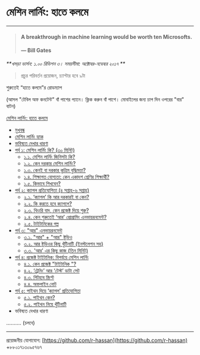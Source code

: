# মেশিন লার্নিং: হাতে কলমে

---

> #### A breakthrough in machine learning would be worth ten Microsofts.
>
> #### — Bill Gates

_**খসড়া ভার্সন: ১.০০ রিভিশন ৩। সময়সীমা: অক্টোবর-নভেম্বর ২০১৭ **_

> প্রচুর পরিবর্তন প্রয়োজন, চ্যাপ্টার হবে ৯টা

শুরুতেই “হাতে কলমে”র রোডম্যাপ

\(আসল "টেবিল অফ কনটেন্ট" বাঁ পাশের প্যানে। ক্লিক করুন বাঁ পাশে। মোবাইলের জন্য চাপ দিন ওপরের "বার" বাটন\)

[মেশিন লার্নিং: হাতে কলমে](https://github.com/r-hassan/mlbook-titanic/blob/master/README.md)

* [মুখবন্ধ](https://github.com/r-hassan/mlbook-titanic/blob/master/intro.md)
* [মেশিন লার্নিং হ্যাক](https://github.com/r-hassan/mlbook-titanic/blob/master/hack.md)
* [ভবিষ্যত দেখার ধারণা](https://github.com/r-hassan/mlbook-titanic/blob/master/seeing-future.md)
* [পর্ব ১: মেশিন লার্নিং কি? \(৩০ মিনিট\)](https://github.com/r-hassan/mlbook-titanic/blob/master/introduction/README.md)
  * [১.১. মেশিন লার্নিং জিনিসটা কি?](https://github.com/r-hassan/mlbook-titanic/blob/master/introduction/what-is-ml.md)
  * [১.২. কেন দরকার মেশিন লার্নিং?](https://github.com/r-hassan/mlbook-titanic/blob/master/introduction/why-needed.md)
  * [১.৩. কেনই বা দরকার কৃত্রিম বুদ্ধিমত্তা?](https://github.com/r-hassan/mlbook-titanic/blob/master/introduction/why-ai.md)
  * [১.৪. শিক্ষাগত যোগ্যতা: কেন একাদশ শ্রেণির শিক্ষার্থী?](https://github.com/r-hassan/mlbook-titanic/blob/master/introduction/pre-requisite.md)
  * [১.৫. কিভাবে শিখবেন?](https://github.com/r-hassan/mlbook-titanic/blob/master/introduction/how-to-learn.md)
* [পর্ব ২: ক্যাগল প্রতিযোগিতা \(৪ সপ্তাহ-৬ সপ্তাহ\)](https://github.com/r-hassan/mlbook-titanic/blob/master/kaggle/README.md)
  * [২.১. ‘ক্যাগল’ কি আর দরকারই বা কেন?](https://github.com/r-hassan/mlbook-titanic/blob/master/kaggle/why-kaggle.md)
  * [২.২. কি করতে হবে ক্যাগলে?](https://github.com/r-hassan/mlbook-titanic/blob/master/kaggle/what-we-need-to-do.md)
  * [২.৩. থিওরি বাদ, কেন প্রজেক্ট দিয়ে শুরু?](https://github.com/r-hassan/mlbook-titanic/blob/master/kaggle/project.md)
  * [২.৪. কেন শুরুতেই ‘আর’ প্রোগ্রামিং এনভায়রনমেন্ট?](https://github.com/r-hassan/mlbook-titanic/blob/master/kaggle/why-r.md)
  * [২.৫. টাইটানিকের গল্প](https://github.com/r-hassan/mlbook-titanic/blob/master/project-titanic/titanic-story.md)
* [পর্ব ৩: "আর" এনভায়রনমেন্ট](https://github.com/r-hassan/mlbook-titanic/blob/master/r-environment/README.md)
  * [৩.১. "আর" + "আর" ষ্টুডিও](https://github.com/r-hassan/mlbook-titanic/blob/master/r-environment/r-r-studio.md)
  * [৩.২. আর ষ্টুডিওর কিছু খুঁটিনাটি \(ইনস্টলেশন সহ\)](https://github.com/r-hassan/mlbook-titanic/blob/master/r-environment/r-studio-installation.md)
  * [৩.৩. 'আর' এর কিছু কাজ \(তিন মিনিট\)](https://github.com/r-hassan/mlbook-titanic/blob/master/r-environment/r-commands.md)
* [পর্ব ৪: প্রজেক্ট টাইটানিক: বিপর্যয়ে মেশিন লার্নিং](https://github.com/r-hassan/mlbook-titanic/blob/master/project-titanic/README.md)
  * [৪.১. কেন প্রজেক্ট "টাইটানিক "?](https://github.com/r-hassan/mlbook-titanic/blob/master/project-titanic/why-titanic.md)
  * [৪.২. ‘ট্রেনিং’ আর ‘টেস্ট’ ডাটা সেট](https://github.com/r-hassan/mlbook-titanic/blob/master/project-titanic/trg-test.md)
  * [৪.৩. গিটহাব স্ক্রিপ্ট](https://github.com/r-hassan/mlbook-titanic/blob/master/project-titanic/github-script.md)
  * [৪.৪. অফলাইন নোট](https://github.com/r-hassan/mlbook-titanic/blob/master/project-titanic/offline-note.md)
* [পর্ব ৫: পাইথন দিয়ে ‘ক্যাগল’ প্রতিযোগিতা](https://github.com/r-hassan/mlbook-titanic/blob/master/python-titanic/README.md)
  * [৫.১. পাইথন কেন?](https://github.com/r-hassan/mlbook-titanic/blob/master/python-titanic/why-python.md)
  * [৫.২. পাইথন নিয়ে খুঁটিনাটি](https://github.com/r-hassan/mlbook-titanic/blob/master/python-titanic/python-setup.md)
* ভবিষ্যত দেখার ধারণা

.......... \(চলবে\)

---

প্রয়োজনীয় যোগাযোগ: [https://github.com/r-hassan](https://github.com/r-hassan) +৮৮০১৭১৩০৯৫৭৬৭

